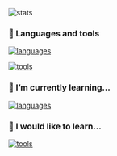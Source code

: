  
![stats](https://github-readme-stats.vercel.app/api/top-langs/?username=luucas7&layout=compact&theme=dark)

### 🔧 Languages and tools 

[![languages](https://skillicons.dev/icons?i=python,react,java,php,bash,c,ts,css,js,html,sass)](https://skillicons.dev)

[![tools](https://skillicons.dev/icons?i=vscode,mysql,github,vite,nodejs,mongo,mui,figma,eclipse,express,maven,debian,androidstudio,bootstrap,docker,postman)](https://skillicons.dev)

### 🌱 I’m currently learning...

[![languages](https://skillicons.dev/icons?i=githubactions,ts,docker,nginx)](https://skillicons.dev)


### 🔭 I would like to learn...

[![tools](https://skillicons.dev/icons?i=azure,flutter,unity,flask,next,firebase,aws,elasticsearch,redis,tailwind,dotnet,go,rust)](https://skillicons.dev)
